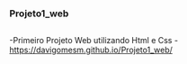 ### Projeto1_web

##

-Primeiro Projeto Web utilizando Html e Css -
https://davigomesm.github.io/Projeto1_web/
